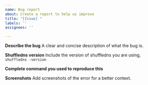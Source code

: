 ```yaml
---
name: Bug report
about: Create a report to help us improve
title: "[Issue] "
labels: ''
assignees: ''

---
```


**Describe the bug**
A clear and concise description of what the bug is.

**Shuffledns version**
Include the version of shuffledns you are using, `shuffledns -version`

**Complete command you used to reproduce this**


**Screenshots**
Add screenshots of the error for a better context.
